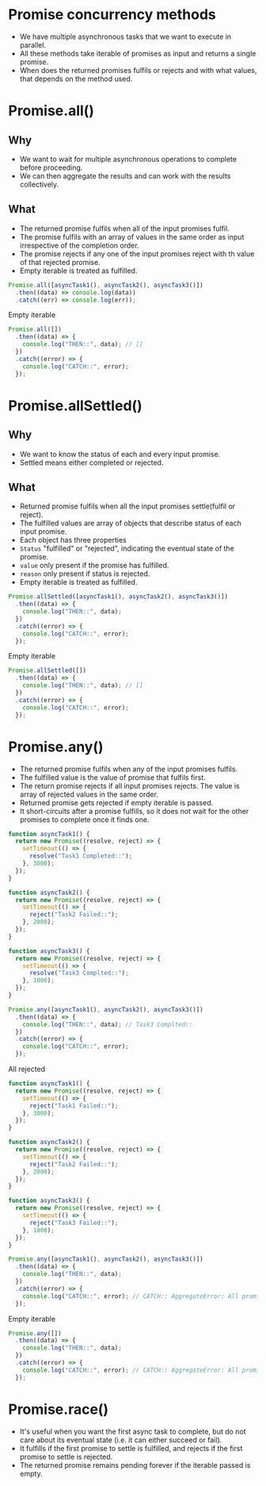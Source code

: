 # Promise concurrency methods

- We have multiple asynchronous tasks that we want to execute in parallel.
- All these methods take iterable of promises as input and returns a single promise.
- When does the returned promises fulfils or rejects and with what values, that depends on the method used.


# Promise.all()

## Why

- We want to wait for multiple asynchronous operations to complete before proceeding.
- We can then aggregate the results and can work with the results collectively.


## What

- The returned promise fulfils when all of the input promises fulfil.
- The promise fulfils with an array of values in the same order as input irrespective of the completion order.
- The promise rejects if any one of the input promises reject with th value of that rejected promise.
- Empty iterable is treated as fulfilled.

``` javascript
Promise.all([asyncTask1(), asyncTask2(), asyncTask3()])
  .then((data) => console.log(data))
  .catch((err) => console.log(err));
```

Empty iterable

``` javascript
Promise.all([])
  .then((data) => {
    console.log("THEN::", data); // []
  })
  .catch((error) => {
    console.log("CATCH::", error);
  });
```



# Promise.allSettled()

## Why

- We want to know the status of each and every input promise.
- Settled means either completed or rejected.

## What

- Returned promise fulfils when all the input promises settle(fulfil or reject).
- The fulfilled values are array of objects that describe status of each input promise.
- Each object has three properties
- `Status` "fulfilled" or "rejected", indicating the eventual state of the promise.
- `value` only present if the promise has fulfilled.
- `reason` only present if status is rejected.
- Empty iterable is treated as fulfilled.

``` javascript
Promise.allSettled([asyncTask1(), asyncTask2(), asyncTask3()])
  .then((data) => {
    console.log("THEN::", data);
  })
  .catch((error) => {
    console.log("CATCH::", error);
  });
```

Empty iterable

``` javascript
Promise.allSettled([])
  .then((data) => {
    console.log("THEN::", data); // []
  })
  .catch((error) => {
    console.log("CATCH::", error);
  });
```



# Promise.any()

- The returned promise fulfils when any of the input promises fulfils.
- The fulfilled value is the value of promise that fulfils first.
- The return promise rejects if all input promises rejects. The value is array of rejected values in the same order.
- Returned promise gets rejected if empty iterable is passed.
- It short-circuits after a promise fulfills, so it does not wait for the other promises to complete once it finds one.

``` javascript
function asyncTask1() {
  return new Promise((resolve, reject) => {
    setTimeout(() => {
      resolve("Task1 Completed::");
    }, 3000);
  });
}

function asyncTask2() {
  return new Promise((resolve, reject) => {
    setTimeout(() => {
      reject("Task2 Failed::");
    }, 2000);
  });
}

function asyncTask3() {
  return new Promise((resolve, reject) => {
    setTimeout(() => {
      resolve("Task3 Complted::");
    }, 1000);
  });
}
```

``` javascript
Promise.any([asyncTask1(), asyncTask2(), asyncTask3()])
  .then((data) => {
    console.log("THEN::", data); // Task3 Complted::
  })
  .catch((error) => {
    console.log("CATCH::", error);
  });
```

All rejected

``` javascript
function asyncTask1() {
  return new Promise((resolve, reject) => {
    setTimeout(() => {
      reject("Task1 Failed::");
    }, 3000);
  });
}

function asyncTask2() {
  return new Promise((resolve, reject) => {
    setTimeout(() => {
      reject("Task2 Failed::");
    }, 2000);
  });
}

function asyncTask3() {
  return new Promise((resolve, reject) => {
    setTimeout(() => {
      reject("Task3 Failed::");
    }, 1000);
  });
}

```

``` javascript
Promise.any([asyncTask1(), asyncTask2(), asyncTask3()])
  .then((data) => {
    console.log("THEN::", data);
  })
  .catch((error) => {
    console.log("CATCH::", error); // CATCH:: AggregateError: All promises were rejected
  });
```

Empty iterable

``` javascript
Promise.any([])
  .then((data) => {
    console.log("THEN::", data);
  })
  .catch((error) => {
    console.log("CATCH::", error); // CATCH:: AggregateError: All promises were rejected
  });
```


# Promise.race()

- It's useful when you want the first async task to complete, but do not care about its eventual state (i.e. it can either succeed or fail).
- It fulfills if the first promise to settle is fulfilled, and rejects if the first promise to settle is rejected.
- The returned promise remains pending forever if the iterable passed is empty.


